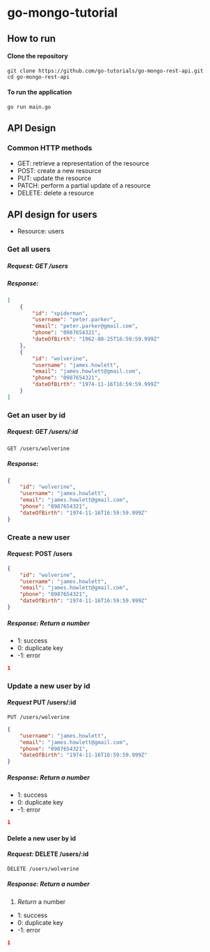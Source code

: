 # go-mongo-tutorial

## How to run
#### Clone the repository
```shell
git clone https://github.com/go-tutorials/go-mongo-rest-api.git
cd go-mongo-rest-api
```
#### To run the application
```shell
go run main.go
```
## API Design
### Common HTTP methods
- GET: retrieve a representation of the resource
- POST: create a new resource
- PUT: update the resource
- PATCH: perform a partial update of a resource
- DELETE: delete a resource
## API design for users
- Resource: users
### Get all users
##### *Request:* GET /users
##### *Response:*
```json
[
    {
        "id": "spiderman",
        "username": "peter.parker",
        "email": "peter.parker@gmail.com",
        "phone": "0987654321",
        "dateOfBirth": "1962-08-25T16:59:59.999Z"
    },
    {
        "id": "wolverine",
        "username": "james.howlett",
        "email": "james.howlett@gmail.com",
        "phone": "0987654321",
        "dateOfBirth": "1974-11-16T16:59:59.999Z"
    }
]
```
### Get an user by id
##### *Request:* GET /users/:id
```url
GET /users/wolverine
```
##### *Response:*
```json
{
    "id": "wolverine",
    "username": "james.howlett",
    "email": "james.howlett@gmail.com",
    "phone": "0987654321",
    "dateOfBirth": "1974-11-16T16:59:59.999Z"
}
```
### Create a new user
#### *Request:* POST /users 
```json
{
    "id": "wolverine",
    "username": "james.howlett",
    "email": "james.howlett@gmail.com",
    "phone": "0987654321",
    "dateOfBirth": "1974-11-16T16:59:59.999Z"
}
```
##### *Response:* *Return* a number
- 1: success
- 0: duplicate key
- -1: error
```json
1
```
### Update a new user by id
#### *Request* PUT /users/:id
```url
PUT /users/wolverine
```
```json
{
    "username": "james.howlett",
    "email": "james.howlett@gmail.com",
    "phone": "0987654321",
    "dateOfBirth": "1974-11-16T16:59:59.999Z"
}
```
##### *Response:* *Return* a number
- 1: success
- 0: duplicate key
- -1: error
```json
1
```
#### Delete a new user by id
#### *Request:* DELETE /users/:id
```url
DELETE /users/wolverine
```
##### *Response:* *Return* a number
1. *Return* a number
- 1: success
- 0: duplicate key
- -1: error
```json
1
```
